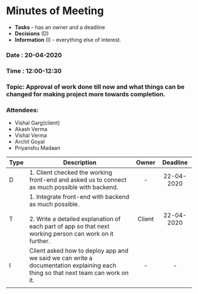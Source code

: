 # Minutes of Meeting

- **Tasks** - has an owner and a deadline
- **Decisions** (D) 
- **Information** (I) - everything else of interest.

### Date : 20-04-2020

### Time : 12:00-12:30

### Topic: Approval of work done till now and what things can be changed for making project more towards completion.

### Attendees:

- Vishal Garg(client)
- Akash Verma
- Vishal Verma
- Archit Goyal
- Priyanshu Madaan

| Type | Description                                                  | Owner  |  Deadline  |
| ---- | ------------------------------------------------------------ | :----: | :--------: |
| D    | 1. Client checked the working front-end and asked us to connect as much possible with backend. |   -    | 22-04-2020 |
| T    | 1. Integrate front-end with backend as much possible. <br/><br/> 2. Write a detailed explanation of each part of app so that next working person can work on it further. | Client | 22-04-2020 |
| I    | Client asked how to deploy app and we said we can write a documentation explaining each thing so that next team can work on it. <br/> |   -    |     -      |
|      |                                                              |        |            |





